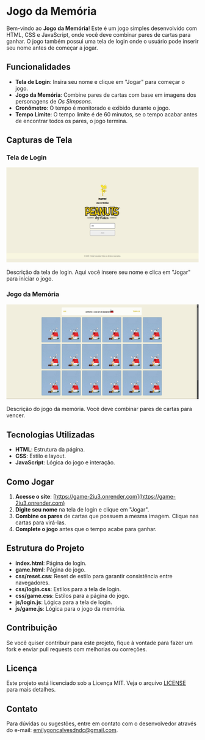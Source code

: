 # Jogo da Memória

Bem-vindo ao **Jogo da Memória**! Este é um jogo simples desenvolvido com HTML, CSS e JavaScript, onde você deve combinar pares de cartas para ganhar. O jogo também possui uma tela de login onde o usuário pode inserir seu nome antes de começar a jogar.

## Funcionalidades

- **Tela de Login**: Insira seu nome e clique em "Jogar" para começar o jogo.
- **Jogo da Memória**: Combine pares de cartas com base em imagens dos personagens de *Os Simpsons*.
- **Cronômetro**: O tempo é monitorado e exibido durante o jogo.
- **Tempo Limite**: O tempo limite é de 60 minutos, se o tempo acabar antes de encontrar todos os pares, o jogo termina.

## Capturas de Tela

### Tela de Login

![Tela de Login](./images/outras-imagens/tela-principal.png)

Descrição da tela de login. Aqui você insere seu nome e clica em "Jogar" para iniciar o jogo.

### Jogo da Memória

![Jogo da Memória](./images/outras-imagens/tela-game.png)

Descrição do jogo da memória. Você deve combinar pares de cartas para vencer.

## Tecnologias Utilizadas

- **HTML**: Estrutura da página.
- **CSS**: Estilo e layout.
- **JavaScript**: Lógica do jogo e interação.

## Como Jogar

1. **Acesse o site**: [https://game-2iu3.onrender.com](https://game-2iu3.onrender.com)
2. **Digite seu nome** na tela de login e clique em "Jogar".
3. **Combine os pares** de cartas que possuem a mesma imagem. Clique nas cartas para virá-las.
4. **Complete o jogo** antes que o tempo acabe para ganhar.

## Estrutura do Projeto

- **index.html**: Página de login.
- **game.html**: Página do jogo.
- **css/reset.css**: Reset de estilo para garantir consistência entre navegadores.
- **css/login.css**: Estilos para a tela de login.
- **css/game.css**: Estilos para a página do jogo.
- **js/login.js**: Lógica para a tela de login.
- **js/game.js**: Lógica para o jogo da memória.

## Contribuição

Se você quiser contribuir para este projeto, fique à vontade para fazer um fork e enviar pull requests com melhorias ou correções.

## Licença

Este projeto está licenciado sob a Licença MIT. Veja o arquivo [LICENSE](LICENSE) para mais detalhes.

## Contato

Para dúvidas ou sugestões, entre em contato com o desenvolvedor através do e-mail: emilygoncalvesdndc@gmail.com.

